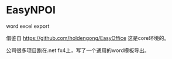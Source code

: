 # EasyNPOI
word excel export

借鉴自 https://github.com/holdengong/EasyOffice 这是core环境的。

公司很多项目跑在.net fx4上，写了一个通用的word模板导出。

